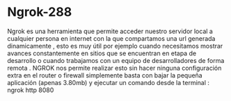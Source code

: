 # Ngrok-288
Ngrok es una herramienta que permite acceder nuestro servidor local a cualquier persona en internet con la que compartamos una url generada dinamicamente , esto es muy útil por ejemplo cuando necesitamos mostrar avances constantemente en sitios que se encuentran en etapa de desarrollo o cuando trabajamos con un equipo de desarrolladores de forma remota .  NGROK nos permite realizar esto sin hacer ninguna configuración extra en el router o firewall simplemente basta con bajar la pequeña aplicación (apenas 3.80mb) y ejecutar un comando desde la terminal :  ngrok http 8080
